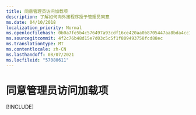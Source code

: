 ```yaml
---
title: 同意管理员访问加载项
description: 了解如何向外接程序授予管理员同意
ms.date: 04/10/2018
localization_priority: Normal
ms.openlocfilehash: 0b0a7fe5b4c576497a93cdf16ce420aa0b8705447aa8bda4cc13a982099ad956
ms.sourcegitcommit: 4f2c76b48d15e7d03c5c5f1f809493758fcd88ec
ms.translationtype: MT
ms.contentlocale: zh-CN
ms.lasthandoff: 08/07/2021
ms.locfileid: "57080611"
---
```

# <a name="grant-administrator-consent-to-the-add-in"></a>同意管理员访问加载项

[!INCLUDE[](../includes/grant-admin-consent-to-an-add-in-include.md)]
